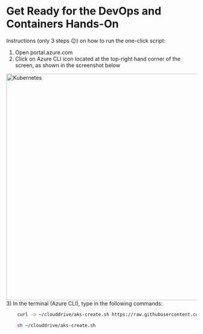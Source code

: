 # Get Ready for the DevOps and Containers Hands-On

Instructions (only 3 steps 😉) on how to run the one-click script:

1)	Open portal.azure.com
2)	Click on Azure CLI icon located at the top-right hand corner of the screen, as shown in the screenshot below
<img src="screenshots\Kubernetes.png" alt="Kubernetes" width=600px />
3)	In the terminal (Azure CLI), type in the following commands:

``` bash
	curl -o ~/clouddrive/aks-create.sh https://raw.githubusercontent.com/CharleneMcKeown/DevOps-and-Containers/master/aks-create.sh

    sh ~/clouddrive/aks-create.sh
```